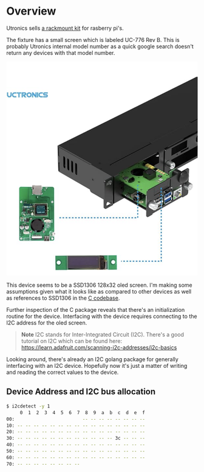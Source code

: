 # Overview

Utronics sells [a rackmount kit](https://www.amazon.com/UCTRONICS-Raspberry-Rackmount-Functionality-Compatible/dp/B09V1DH7VS) for rasberry pi's.

The fixture has a small screen which is labeled UC-776 Rev B.  This is probably Utronics internal model number as a quick google search doesn't return any devices with that model number.

![Screen](images/screen.png)

This device seems to be a SSD1306 128x32 oled screen.  I'm making some assumptions given what it looks like as compared to other devices
as well as references to SSD1306 in the [C codebase](https://github.com/UCTRONICS/U6143_ssd1306/blob/master/C/ssd1306_i2c.c#L24C13-L24C13).

Further inspection of the C package reveals that there's an initialization routine for the device.  Interfacing with the
device requires connecting to the I2C address for the oled screen.

> **Note** I2C stands for Inter-Integrated Circuit (I2C).
> There's a good tutorial on I2C which can be found here: <https://learn.adafruit.com/scanning-i2c-addresses/i2c-basics>

Looking around, there's already an I2C golang package for generally interfacing with an I2C device.  Hopefully
now it's just a matter of writing and reading the correct values to the device.

## Device Address and I2C bus allocation

```bash
$ i2cdetect -y 1
     0  1  2  3  4  5  6  7  8  9  a  b  c  d  e  f
00:                         -- -- -- -- -- -- -- --
10: -- -- -- -- -- -- -- -- -- -- -- -- -- -- -- --
20: -- -- -- -- -- -- -- -- -- -- -- -- -- -- -- --
30: -- -- -- -- -- -- -- -- -- -- -- -- 3c -- -- --
40: -- -- -- -- -- -- -- -- -- -- -- -- -- -- -- --
50: -- -- -- -- -- -- -- -- -- -- -- -- -- -- -- --
60: -- -- -- -- -- -- -- -- -- -- -- -- -- -- -- --
70: -- -- -- -- -- -- -- --
```
